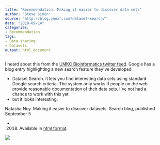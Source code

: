 ```yaml
---
title: "Recommendation: Making it easier to discover data sets"
author: "Steve Simon"
source: "http://blog.pmean.com/dataset-search/"
date: "2018-09-14"
categories:
- Recommendation
tags:
- Data sharing
- Datasets
output: html_document
---
```


I heard about this from the [UMKC Bioinformatics twitter
feed](https://twitter.com/umkcbiomed?lang=en). Google has a blog entry
highlighting a new search feature they've developed
- Dataset Search. It
lets you find interesting data sets using standard Google search
criteria. The system only works if people on the web provide reasonable
documentation of their data sets. I've not had a chance to work with
this yet
- but it looks interesting.

<!---More--->

Natasha Noy. Making it easier to discover datasets. Search blog,
published September 5
- 2018. Available in [html
format](https://www.blog.google/products/search/making-it-easier-discover-datasets/amp/).

![](http://www.pmean.com/images/images/18/dataset-search01.png)




